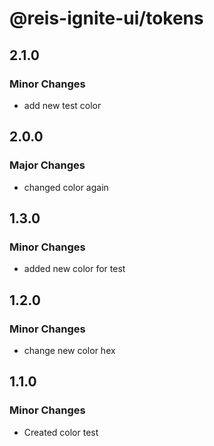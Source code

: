 # @reis-ignite-ui/tokens

## 2.1.0

### Minor Changes

- add new test color

## 2.0.0

### Major Changes

- changed color again

## 1.3.0

### Minor Changes

- added new color for test

## 1.2.0

### Minor Changes

- change new color hex

## 1.1.0

### Minor Changes

- Created color test
